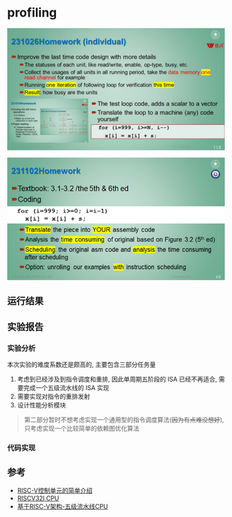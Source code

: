 
# profiling

![image](https://raw.githubusercontent.com/luzhixing12345/archlab/main/img/homework3.jpg)

![image](https://raw.githubusercontent.com/luzhixing12345/archlab/main/img/homework3.png)

## 运行结果


## 实验报告

### 实验分析

本次实验的难度系数还是颇高的, 主要包含三部分任务量

1. 考虑到已经涉及到指令调度和重排, 因此单周期五阶段的 ISA 已经不再适合, 需要完成一个五级流水线的 ISA 实现
2. 需要实现对指令的重排发射
3. 设计性能分析模块

> 第二部分暂时不想考虑实现一个通用型的指令调度算法(~~因为有点难没想好~~), 只考虑实现一个比较简单的依赖图优化算法

### 代码实现

## 参考

- [RISC-V控制单元的简单介绍](https://zhuanlan.zhihu.com/p/471466242)
- [RISCV32I CPU](https://nju-projectn.github.io/dlco-lecture-note/exp/11.html)
- [基于RISC-V架构-五级流水线CPU](https://zhuanlan.zhihu.com/p/453232311)